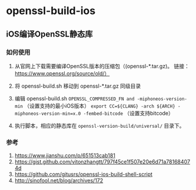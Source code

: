 # openssl-build-ios

## iOS编译OpenSSL静态库

### 如何使用
1. 从官网上下载需要编译OpenSSL版本的压缩包（(openssl-*.tar.gz)。
链接：https://www.openssl.org/source/old/）

2. 将 openssl-build.sh 移动到 openssl-*.tar.gz 同级目录

3. 编辑 openssl-build.sh
 `OPENSSL_COMPRESSED_FN and -miphoneos-version-min` 
 （设置支持的最小iOS版本）
`export CC=${CLANG} -arch ${ARCH} -miphoneos-version-min=x.0 -fembed-bitcode` 
 （设置支持bitcode）

4. 执行脚本，相应的静态库在 `openssl-version-build/universal/` 目录下。






### 参考
1. https://www.jianshu.com/p/651513cab181
2. https://gist.github.com/vitonzhangtt/797f45ce1f507e20e6d71a781684074d
3. https://github.com/gitusrs/openssl-ios-build-shell-script
4. http://sinofool.net/blog/archives/172


